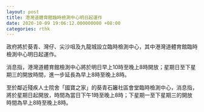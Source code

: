 ```yaml
---
layout: post
title: 港灣道體育館臨時檢測中心明日起運作
date: 2020-10-09 19:06:12.000000000 +08:00
categories: rthk
---
```


政府將於葵青、灣仔、尖沙咀及九龍城設立臨時檢測中心，其中港灣道體育館臨時檢測中心明日起運作。

消息指，港灣道體育館檢測中心將於明日早上10時至晚上8時開放；星期日至下星期三的開放時間，進一步延長為早上8時至晚上8時。

至於鄰近殘疾人士院舍「國寶之家」的葵青石籬社區會堂臨時檢測中心，消息指，將於星期日起開放，時間為當日下午1時至晚上8時；下星期一至下星期三的開放時間為早上8時至晚上8時。
